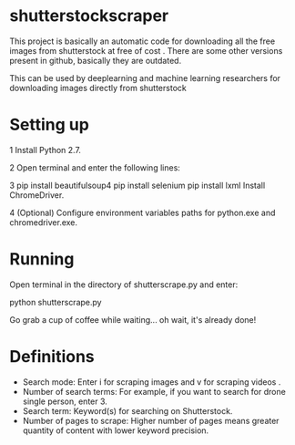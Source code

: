# shutterstockscraper

This project is basically an automatic code for downloading all the free images from shutterstock at free of cost . There are some other versions present in github, basically they are outdated. 

This can be used by deeplearning and machine learning researchers for downloading images directly from shutterstock 

# Setting up
1 Install Python 2.7.

2 Open terminal and enter the following lines:

3  pip install beautifulsoup4
   pip install selenium
   pip install lxml
   Install ChromeDriver.

4 (Optional) Configure environment variables paths for python.exe and chromedriver.exe.

# Running
  Open terminal in the directory of shutterscrape.py and enter:
  
  python shutterscrape.py
  
  Go grab a cup of coffee while waiting... oh wait, it's already done!
  
# Definitions
* Search mode: Enter i for scraping images and v for scraping videos .
* Number of search terms: For example, if you want to search for drone single person, enter 3.
* Search term: Keyword(s) for searching on Shutterstock.
* Number of pages to scrape: Higher number of pages means greater quantity of content with lower keyword precision.
